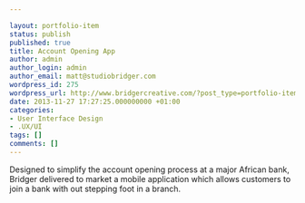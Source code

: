 ```yaml
---

layout: portfolio-item
status: publish
published: true
title: Account Opening App
author: admin
author_login: admin
author_email: matt@studiobridger.com
wordpress_id: 275
wordpress_url: http://www.bridgercreative.com/?post_type=portfolio-item&#038;p=275
date: 2013-11-27 17:27:25.000000000 +01:00
categories:
- User Interface Design
- .UX/UI
tags: []
comments: []
---
```

Designed to simplify the account opening process at a major African bank, Bridger delivered to market a mobile application which allows customers to join a bank with out stepping foot in a branch.
